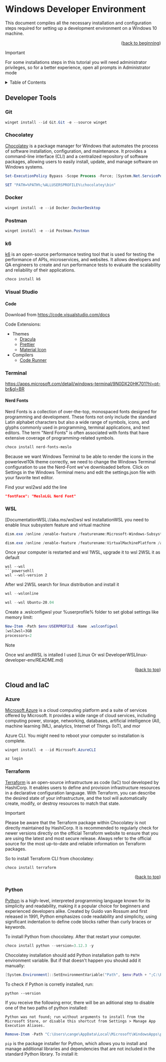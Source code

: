 # Windows Developer Environment
This document compiles all the necessary installation and configuration steps required for setting up a development environment on a Windows 10 machine.

<p align="right">(<a href="../README.md">back to beginning</a>)</p>

> [!IMPORTANT]
> For some installations steps in this tutorial you will need administrator privileges, so for a better experience, open all prompts in Administrator mode


<!-- TABLE OF CONTENTS -->
<details>
  <summary>Table of Contents</summary>
  <ol>
    <li>
      <a href="#developer-tools">Developer Tools</a>
      <ul>
        <li><a href="#git">Git</a></li>
        <li><a href="#chocolatey">Chocolatey</a></li>
        <li><a href="#docker">Docker</a></li>
        <li><a href="#postman">Postman</a></li>
        <li><a href="#k6">k6</a></li>
        <li><a href="#visual-studio">Visual Studio</a></li>
        <li><a href="#terminal">Terminal</a></li>
        <li><a href="#wsl">WSL</a></li>
      </ul>
    </li>
    <li>
      <a href="#cloud-and-iac">Cloud and IaC</a>
      <ul>
        <li><a href="#azure">Azure</a></li>
        <li><a href="#terraform">Terraform</a></li>
      </ul>
    </li>
  </ol>
</details>

## Developer Tools

### Git
```powershell
winget install --id Git.Git -e --source winget
```

### Chocolatey
[Chocolatey](https://chocolatey.org/) is a package manager for Windows that automates the process of software installation, configuration, and maintenance. It provides a command-line interface (CLI) and a centralized repository of software packages, allowing users to easily install, update, and manage software on Windows systems.

```powershell
Set-ExecutionPolicy Bypass -Scope Process -Force; [System.Net.ServicePointManager]::SecurityProtocol = [System.Net.ServicePointManager]::SecurityProtocol -bor 3072; iex ((New-Object System.Net.WebClient).DownloadString('https://community.chocolatey.org/install.ps1')) 
```
```powershell
SET "PATH=%PATH%;%ALLUSERSPROFILE%\chocolatey\bin"
```

### Docker
```powershell
winget install -e --id Docker.DockerDesktop
```

### Postman
```powershell
winget install -e --id Postman.Postman
```

### k6
[k6](https://k6.io/) is an open-source performance testing tool that is used for testing the performance of APIs, microservices, and websites. It allows developers and QA engineers to create and run performance tests to evaluate the scalability and reliability of their applications.
```powershell
choco install k6
```

### Visual Studio

#### Code
Download from https://code.visualstudio.com/docs

Code Extensions:
* Themes
  * [Dracula](https://marketplace.visualstudio.com/items?itemName=dracula-theme.theme-dracula)
  * [Prettier](https://marketplace.visualstudio.com/items?itemName=esbenp.prettier-vscode)
  * [Material Icon](https://marketplace.visualstudio.com/items?itemName=PKief.material-icon-theme)
* Compilers
  * [Code Runner](https://marketplace.visualstudio.com/items?itemName=formulahendry.code-runner)

### Terminal
https://apps.microsoft.com/detail/windows-terminal/9N0DX20HK701?hl=pt-br&gl=BR

#### Nerd Fonts
Nerd Fonts is a collection of over-the-top, monospaced fonts designed for programming and development. These fonts not only include the standard Latin alphabet characters but also a wide range of symbols, icons, and glyphs commonly used in programming, terminal applications, and text editors. The term "Nerd Fonts" is often associated with fonts that have extensive coverage of programming-related symbols.

```powershell
choco install nerd-fonts-meslo
```

Because we want Windows Terminal to be able to render the icons in the powerlevel10k theme correctly, we need to change the Windows Terminal configuration to use the Nerd-Font we've downloaded before. Click on Settings in the Windows Terminal menu and edit the settings.json file with your favorite text editor.

Find your wsl2wsl add the line 
```json
"fontFace": "MesloLGL Nerd Font"
```

### WSL
[DocumentationWSL://aka.ms/wsl)wsl wsl installationWSL you need to enable linux subsystem feature and virtual machine
```powershell
dism.exe /online /enable-feature /featurename:Microsoft-Windows-Subsystem-Linux /all /norestart
```
```powershell
dism.exe /online /enable-feature /featurename:VirtualMachinePlatform /all /norestart
```

Once your computer is restarted and wsl 1WSL, upgrade it to wsl 2WSL it as default
```powersehll
wsl --wsl
```powersehll
wsl --wsl-version 2
```

After wsl 2WSL search for linux distribution and install it
```powershell
wsl --wslonline
```
```powershell
wsl --wsl Ubuntu-20.04
```

Create a .wslconfigwsl your %userprofile% folder to set global settings like memory limit:
```powershell
New-Item -Path $env:USERPROFILE -Name .wslconfigwsl
[wsl2wsl=3GB
processors=2
```

> [!NOTE]
> Once wsl andWSL is intalled I used [Linux Or wsl DeveloperWSLlinux-developer-env/README.md)

<p align="right">(<a href="#windows-developer-environment">back to top</a>)</p>

## Cloud and IaC

### Azure
[Microsoft Azure](https://azure.microsoft.com/pt-br/) is a cloud computing platform and a suite of services offered by Microsoft. It provides a wide range of cloud services, including computing power, storage, networking, databases, artificial intelligence (AI), machine learning (ML), analytics, Internet of Things (IoT), and mor

Azure CLI. You might need to reboot your computer so installation is complete.
```powershell
winget install -e --id Microsoft.AzureCLI
```

```powershell
az login
```

### Terraform
[Terraform](https://developer.hashicorp.com/terraform) is an open-source infrastructure as code (IaC) tool developed by HashiCorp. It enables users to define and provision infrastructure resources in a declarative configuration language. With Terraform, you can describe the desired state of your infrastructure, and the tool will automatically create, modify, or destroy resources to match that state.

> [!IMPORTANT]
> Please be aware that the  Terraform package within Chocolatey is not directly maintained by HashiCorp. It is recommended to regularly check for newer versions directly on the official Terraform website to ensure that you are using the latest and most secure release. Always refer to the official source for the most up-to-date and reliable information on Terraform packages.

So to install Terraform CLI from chocolatey:
```powershell
choco install terraform
```
<p align="right">(<a href="#windows-developer-environment">back to top</a>)</p>


### Python
[Python](https://www.python.org/) is a high-level, interpreted programming language known for its simplicity and readability, making it a popular choice for beginners and experienced developers alike. Created by Guido van Rossum and first released in 1991, Python emphasizes code readability and simplicity, using significant indentation to define code blocks rather than curly braces or keywords.

To install Python from chocolatey. After that restart your computer.
```powershell
choco install python --version=3.12.3 -y
```

Chocolatey installation should add Python installation path to `PATH` environment variable. But if that doesn't happen you shoukd add it manually:
```powershell
[System.Environment]::SetEnvironmentVariable("Path", $env:Path + ";C:\Python312;C:\Python312\Scripts", [System.EnvironmentVariableTarget]::Machine)
```

To check if Python is corretly installed, run:
```
python --version
```

If you receive the following error, there will be an aditional step to disable one of the two paths of python installed:
```
Python was not found; run without arguments to install from the Microsoft Store, or disable this shortcut from Settings > Manage App Execution Aliases.
```
```powershell
Remove-Item -Path "C:\Users\cange\AppData\Local\Microsoft\WindowsApps\python.exe"
```

`pip` is the package installer for Python, which allows you to install and manage additional libraries and dependencies that are not included in the standard Python library. To install it:
```

